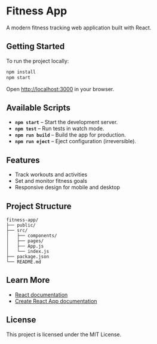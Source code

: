 # Fitness App

A modern fitness tracking web application built with React.

## Getting Started

To run the project locally:

```bash
npm install
npm start
```

Open [http://localhost:3000](http://localhost:3000) in your browser.

## Available Scripts

- **`npm start`** – Start the development server.
- **`npm test`** – Run tests in watch mode.
- **`npm run build`** – Build the app for production.
- **`npm run eject`** – Eject configuration (irreversible).

## Features

- Track workouts and activities
- Set and monitor fitness goals
- Responsive design for mobile and desktop

## Project Structure

```
fitness-app/
├── public/
├── src/
│   ├── components/
│   ├── pages/
│   ├── App.js
│   └── index.js
├── package.json
└── README.md
```

## Learn More

- [React documentation](https://reactjs.org/)
- [Create React App documentation](https://facebook.github.io/create-react-app/docs/getting-started)

## License

This project is licensed under the MIT License.
